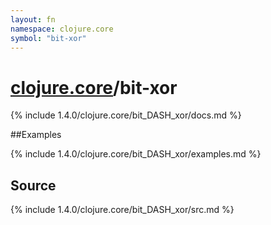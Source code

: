 ```yaml
---
layout: fn
namespace: clojure.core
symbol: "bit-xor"
---
```


# [clojure.core](../)/bit-xor

{% include 1.4.0/clojure.core/bit_DASH_xor/docs.md %}

##Examples

{% include 1.4.0/clojure.core/bit_DASH_xor/examples.md %}
## Source
{% include 1.4.0/clojure.core/bit_DASH_xor/src.md %}

